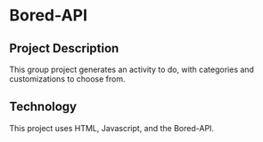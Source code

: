 # Bored-API

## Project Description
This group project generates an activity to do, with categories and customizations to choose from. 

## Technology
This project uses HTML, Javascript, and the Bored-API.


